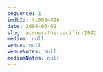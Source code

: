 ```yaml
---
sequence: 1
imdbId: tt0034428
date: 2004-06-02
slug: across-the-pacific-1942
medium: null
venue: null
venueNotes: null
mediumNotes: null
---
```


